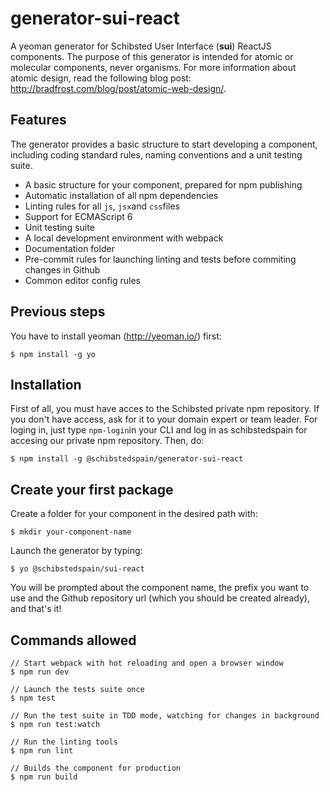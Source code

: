 # generator-sui-react
A yeoman generator for Schibsted User Interface (**sui**) ReactJS components. The purpose of this generator is intended for atomic or molecular components, never organisms. For more information about atomic design, read the following blog post: http://bradfrost.com/blog/post/atomic-web-design/. 

## Features
The generator provides a basic structure to start developing a component, including coding standard rules, naming conventions and a unit testing suite. 
* A basic structure for your component, prepared for npm publishing
* Automatic installation of all npm dependencies
* Linting rules for all ```js```, ```jsx```and ```css```files
* Support for ECMAScript 6
* Unit testing suite
* A local development environment with webpack
* Documentation folder
* Pre-commit rules for launching linting and tests before commiting changes in Github
* Common editor config rules

## Previous steps
You have to install yeoman (http://yeoman.io/) first:
````
$ npm install -g yo
````

## Installation
First of all, you must have acces to the Schibsted private npm repository. If you don't have access, ask for it to your domain expert or team leader. 
For loging in, just type ```npm-login```in your CLI and log in as schibstedspain for accesing our private npm repository. Then, do:
```
$ npm install -g @schibstedspain/generator-sui-react
```

## Create your first package
Create a folder for your component in the desired path with:
```
$ mkdir your-component-name
```
Launch the generator by typing:
```
$ yo @schibstedspain/sui-react
```
You will be prompted about the component name, the prefix you want to use and the Github repository url (which you should be created already), and that's it!
## Commands allowed
```
// Start webpack with hot reloading and open a browser window
$ npm run dev 

// Launch the tests suite once
$ npm test

// Run the test suite in TDD mode, watching for changes in background
$ npm run test:watch

// Run the linting tools
$ npm run lint

// Builds the component for production
$ npm run build 
```
